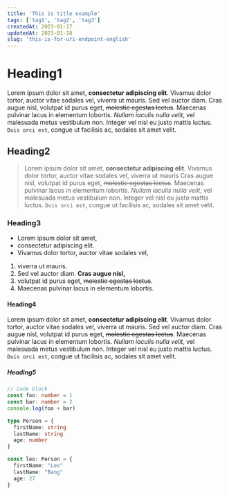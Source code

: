 ```yaml
---
title: 'This is title example'
tags: ['tag1', 'tag2', 'tag3']
createdAt: 2023-01-17
updatedAt: 2023-01-18
slug: 'this-is-for-uri-endpoint-english'
---
```


# Heading1

Lorem ipsum dolor sit amet, **consectetur adipiscing elit**. Vivamus dolor tortor, auctor vitae sodales vel, viverra ut mauris. Sed vel auctor diam. Cras augue nisl, volutpat id purus eget, ~~molestie egestas lectus~~. Maecenas pulvinar lacus in elementum lobortis. _Nullam iaculis nulla velit_, vel malesuada metus vestibulum non. Integer vel nisl eu justo mattis luctus. `Duis orci est`, congue ut facilisis ac, sodales sit amet velit.

## Heading2

> Lorem ipsum dolor sit amet, **consectetur adipiscing elit**. Vivamus dolor tortor, auctor vitae sodales vel, viverra ut mauris
> Cras augue nisl, volutpat id purus eget, ~~molestie egestas lectus~~. Maecenas pulvinar lacus in elementum lobortis. _Nullam iaculis nulla velit_, vel malesuada metus vestibulum non.
> Integer vel nisl eu justo mattis luctus. `Duis orci est`, congue ut facilisis ac, sodales sit amet velit.

### Heading3

- Lorem ipsum dolor sit amet,
- consectetur adipiscing elit.
- Vivamus dolor tortor, auctor vitae sodales vel,

1. viverra ut mauris.
2. Sed vel auctor diam. **Cras augue nisl,**
3. volutpat id purus eget, ~~molestie egestas lectus~~.
4. Maecenas pulvinar lacus in elementum lobortis.

#### Heading4

Lorem ipsum dolor sit amet, **consectetur adipiscing elit**. Vivamus dolor tortor, auctor vitae sodales vel, viverra ut mauris. Sed vel auctor diam. Cras augue nisl, volutpat id purus eget, ~~molestie egestas lectus~~. Maecenas pulvinar lacus in elementum lobortis. _Nullam iaculis nulla velit_, vel malesuada metus vestibulum non. Integer vel nisl eu justo mattis luctus. `Duis orci est`, congue ut facilisis ac, sodales sit amet velit.

##### Heading5

```typescript
// Code block
const foo: number = 1
const bar: number = 2
console.log(foo + bar)

type Person = {
  firstName: string
  lastName: string
  age: number
}

const leo: Person = {
  firstName: "Leo"
  lastName: "Bang"
  age: 27
}
```
